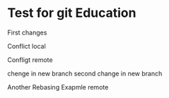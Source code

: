 # Test for git Education
First changes


Conflict local

Confligt remote

chenge in new branch
second change in new branch

Another Rebasing Exapmle remote
